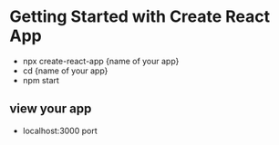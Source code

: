 # Getting Started with Create React App
- npx create-react-app {name of your app}
- cd {name of your app}
- npm start

## view your app
- localhost:3000 port




